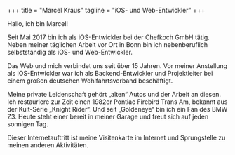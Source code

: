 +++
title = "Marcel Kraus"
tagline = "iOS- und Web-Entwickler"
+++

Hallo, ich bin Marcel!

Seit Mai 2017 bin ich als iOS-Entwickler bei der Chefkoch GmbH tätig. Neben meiner täglichen Arbeit vor Ort in Bonn bin ich nebenberuflich selbstständig als iOS- und Web-Entwickler.

Das Web und mich verbindet uns seit über 15 Jahren. Vor meiner Anstellung als iOS-Entwickler war ich als Backend-Entwickler und Projektleiter bei einem großen deutschen Wohlfahrtsverband beschäftigt.

Meine private Leidenschaft gehört „alten“ Autos und der Arbeit an diesen. Ich restauriere zur Zeit einen 1982er Pontiac Firebird Trans Am, bekannt aus der Kult-Serie „Knight Rider“. Und seit „Goldeneye“ bin ich ein Fan des BMW Z3. Heute steht einer bereit in meiner Garage und freut sich auf jeden sonnigen Tag.

Dieser Internetauftritt ist meine Visitenkarte im Internet und Sprungstelle zu meinen anderen Aktivitäten.
